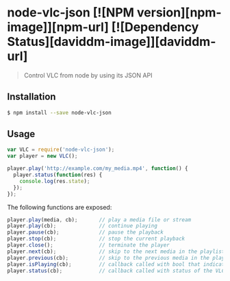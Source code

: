 # node-vlc-json [![NPM version][npm-image]][npm-url] [![Dependency Status][daviddm-image]][daviddm-url]
> Control VLC from node by using its JSON API

## Installation

```sh
$ npm install --save node-vlc-json
```

## Usage

```js
var VLC = require('node-vlc-json');
var player = new VLC();

player.play('http://example.com/my_media.mp4', function() {
  player.status(function(res) {
    console.log(res.state);
  });
});
```

The following functions are exposed:

```js
player.play(media, cb);       // play a media file or stream
player.play(cb);              // continue playing
player.pause(cb);             // pause the playback
player.stop(cb);              // stop the current playback
player.close();               // terminate the player
player.next(cb);              // skip to the next media in the playlist
player.previous(cb);          // skip to the previous media in the playlist
player.isPlaying(cb);         // callback called with bool that indicates the playback state
player.status(cb);            // callback called with status of the VLC player
```
